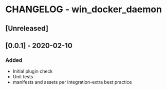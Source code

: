 # CHANGELOG - win_docker_daemon

## [Unreleased]

## [0.0.1] - 2020-02-10
### Added
- Initial plugin check
- Unit tests
- manifests and assets per integration-extra best practice

